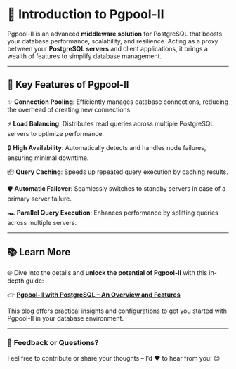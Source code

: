 # 🚀 **Introduction to Pgpool-II**

Pgpool-II is an advanced **middleware solution** for PostgreSQL that boosts your database performance, scalability, and resilience. Acting as a proxy between your **PostgreSQL servers** and client applications, it brings a wealth of features to simplify database management.

---

## 🌟 **Key Features of Pgpool-II**

✨ **Connection Pooling**: Efficiently manages database connections, reducing the overhead of creating new connections.

⚡ **Load Balancing**: Distributes read queries across multiple PostgreSQL servers to optimize performance.

🔒 **High Availability**: Automatically detects and handles node failures, ensuring minimal downtime.

📦 **Query Caching**: Speeds up repeated query execution by caching results.

🛡️ **Automatic Failover**: Seamlessly switches to standby servers in case of a primary server failure.

🏎️ **Parallel Query Execution**: Enhances performance by splitting queries across multiple servers.

---

## 📚 **Learn More**

🌐 Dive into the details and **unlock the potential of Pgpool-II** with this in-depth guide:

👉 [**Pgpool-II with PostgreSQL – An Overview and Features**](https://techblog.geekyants.com/pgpool-ii-with-postgresql)

This blog offers practical insights and configurations to get you started with Pgpool-II in your database environment.

---

### 💬 **Feedback or Questions?**

Feel free to contribute or share your thoughts – I’d ❤️ to hear from you! 😊
